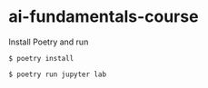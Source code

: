# ai-fundamentals-course


Install Poetry and run 

```
$ poetry install
```

```
$ poetry run jupyter lab
```
